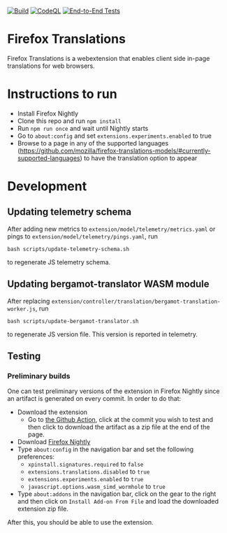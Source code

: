 [![Build](https://github.com/mozilla/firefox-translations/actions/workflows/build_main.yml/badge.svg)](https://github.com/mozilla/firefox-translations/actions/workflows/build_main.yml) [![CodeQL](https://github.com/mozilla/firefox-translations/actions/workflows/codeql-analysis.yml/badge.svg)](https://github.com/mozilla/firefox-translations/actions/workflows/codeql-analysis.yml) [![End-to-End Tests](https://github.com/mozilla/firefox-translations/actions/workflows/e2etest.yml/badge.svg?branch=main&event=push)](https://github.com/mozilla/firefox-translations/actions/workflows/e2etest.yml)


# Firefox Translations
Firefox Translations is a webextension that enables client side in-page translations for web browsers.

# Instructions to run
- Install Firefox Nightly
- Clone this repo and run `npm install`
- Run `npm run once` and wait until Nightly starts
- Go to `about:config` and set `extensions.experiments.enabled` to true
- Browse to a page in any of the supported languages (https://github.com/mozilla/firefox-translations-models/#currently-supported-languages) to have the translation option to appear


# Development

## Updating telemetry schema

After adding new metrics to `extension/model/telemetry/metrics.yaml` or pings to `extension/model/telemetry/pings.yaml`, run 
```
bash scripts/update-telemetry-schema.sh
```
to regenerate JS telemetry schema.

## Updating bergamot-translator WASM module

After replacing `extension/controller/translation/bergamot-translation-worker.js`, run

```
bash scripts/update-bergamot-translator.sh
```

to regenerate JS version file. This version is reported in telemetry.

## Testing

### Preliminary builds

One can test preliminary versions of the extension in Firefox Nightly since an artifact is generated on every commit. In order to do that:

- Download the extension
  - Go to [the Github Action](https://github.com/mozilla/firefox-translations/actions/workflows/build_main.yml), click at the commit you wish to test and then click to download the artifact as a zip file at the end of the page.
- Download [Firefox Nightly](https://www.mozilla.org/en-US/firefox/all/#product-desktop-nightly)
- Type `about:config` in the navigation bar and set the following preferences:
  * `xpinstall.signatures.required` to `false`
  * `extensions.translations.disabled` to `true`
  * `extensions.experiments.enabled` to `true` 
  * `javascript.options.wasm_simd_wormhole` to `true`
- Type `about:addons` in the navigation bar, click on the gear to the right and then click on `Install Add-on From File` and load the downloaded extension zip file.

After this, you should be able to use the extension.
